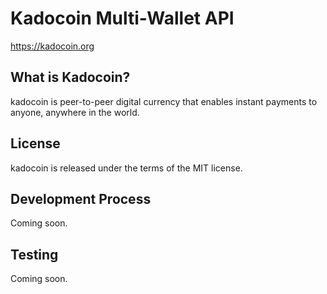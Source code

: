 Kadocoin Multi-Wallet API
=====================================

<https://kadocoin.org>

What is Kadocoin?
----------------

kadocoin is peer-to-peer digital currency that enables instant payments to
anyone, anywhere in the world.

License
-------

kadocoin is released under the terms of the MIT license.

Development Process
-------------------

Coming soon.

Testing
-------

Coming soon.
